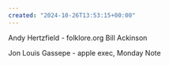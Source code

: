```yaml
---
created: "2024-10-26T13:53:15+00:00"
---
```

Andy Hertzfield - folklore.org
Bill Ackinson

Jon Louis Gassepe - apple exec, Monday Note

